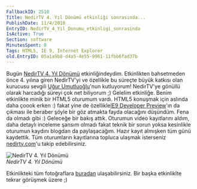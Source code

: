 ```yaml
---
FallbackID: 2510
Title: NedirTV 4. Yıl Dönümü etkinliği sonrasında...
PublishDate: 11/4/2010
EntryID: NedirTV_4_Yil_Donumu_etkinligi_sonrasinda
IsActive: True
Section: software
MinutesSpent: 0
Tags: HTML5, IE 9, Internet Explorer
old.EntryID: 05a1a9b8-d4a5-4e55-9961-11fbb6fad37b
---
```

Bugün [NedirTV 4. Yıl
Dönümü](http://daron.yondem.com/tr/post/3554f8b7-23d3-426f-bc10-b9f6f3075fa2)
etkinliğindeydim. Etkinlikten bahsetmeden önce 4. yılına giren
NedirTV'yi ve özellikle bu süreçte büyük katkısı olan kurucusu sevgili
[Uğur Umutluoğlu](http://www.umutluoglu.com/)'nun kutluyorum! NedirTV'ye
gönüllü olarak harcadığı süreyi çok net biliyorum ;) Gelelim etkinliğe.
Benim etkinlikte minik bir HTML5 oturumum vardı. HTML5 konuşmak için
aslında daha çoook erken :) fakat yine de özellikle[IE9 Developer
Preview](http://ie.microsoft.com/testdrive/)'ın da çıkması ile beraber
şöyle bir göz atmakta fayda olacağını düşündüm. Fena da olmadı gibi :)
Geleceğe bir bakış attık. Oturumun video kayıtlarını aldım, daha detaylı
inceleme şansım olmadı fakat teknik bir sorun yoksa kesinlikle oturumun
kaydını blogdan da paylaşacağım. Hazır kayıt almışken tüm günü
kaydettik. Tüm oturumların kayıtlarına topluca ulaşmak isterseniz
[nedirtv.com](http://www.nedirtv.com)'u takip edebilirsiniz.

![NedirTV 4. Yıl
Dönümü](media/NedirTV_4_Yil_Donumu_etkinligi_sonrasinda/10042010_1.jpg)\
*NedirTV 4. Yıl Dönümü*

Etkinlikteki tüm fotoğraflara
[buradan](http://cid-8eca4439fd9a640f.skydrive.live.com/browse.aspx/NedirTV%204.%20Y%c4%b1l%20D%c3%b6n%c3%bcm%c3%bc)
ulaşabilirsiniz. Bir başka etkinliklte tekrar görüşmek üzere ;)


